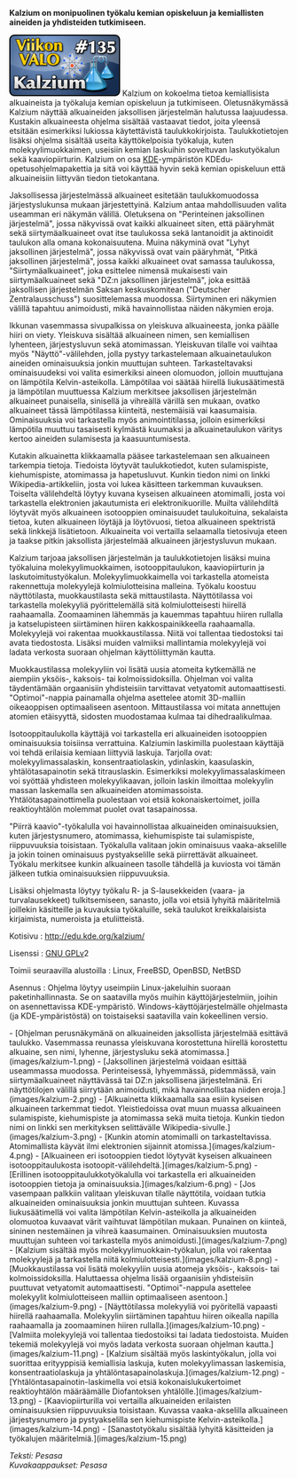 <!--
Title: 3x31 Kalzium - Viikon VALO #135
Date: 2013/07/28
Pageimage: valo135-kalzium.png
Tags: Linux,FreeBSD,OpenBSD,NetBSD,Opiskelu,Opetus,Tiede,Kemia
-->

**Kalzium on monipuolinen työkalu kemian opiskeluun ja kemiallisten
aineiden ja yhdisteiden tutkimiseen.**

![](images/valo135-kalzium.png "fig:valo135-kalzium.png") Kalzium on kokoelma
tietoa kemiallisista alkuaineista ja työkaluja kemian opiskeluun ja
tutkimiseen. Oletusnäkymässä Kalzium näyttää alkuaineiden jaksollisen
järjestelmän halutussa laajuudessa. Kustakin alkuaineesta ohjelma
sisältää vastaavat tiedot, joita yleensä etsitään esimerkiksi lukiossa
käytettävistä taulukkokirjoista. Taulukkotietojen lisäksi ohjelma
sisältää useita käyttökelpoisia työkaluja, kuten molekyylimuokkaimen,
useisiin kemian laskuihin soveltuvan laskutyökalun sekä kaaviopiirturin.
Kalzium on osa [KDE](KDE)-ympäristön
KDEdu-opetusohjelmapakettia ja sitä voi käyttää hyvin sekä kemian
opiskeluun että alkuaineisiin liittyvän tiedon tietokantana.

Jaksollisessa järjestelmässä alkuaineet esitetään taulukkomuodossa
järjestyslukunsa mukaan järjestettyinä. Kalzium antaa mahdollisuuden
valita useamman eri näkymän välillä. Oletuksena on "Perinteinen
jaksollinen järjestelmä", jossa näkyvissä ovat kaikki alkuaineet siten,
että pääryhmät sekä siirtymäalkuaineet ovat itse taulukossa sekä
lantanoidit ja aktinoidit taulukon alla omana kokonaisuutena. Muina
näkyminä ovat "Lyhyt jaksollinen järjestelmä", jossa näkyvissä ovat vain
pääryhmät, "Pitkä jaksollinen järjestelmä", jossa kaikki alkuaineet ovat
samassa taulukossa, "Siirtymäalkuaineet", joka esittelee nimensä
mukaisesti vain siirtymäalkuaineet sekä "DZ:n jaksollinen järjestelmä",
joka esittää jaksollisen järjestelmän Saksan keskuskomitean ("Deutscher
Zentralausschuss") suosittelemassa muodossa. Siirtyminen eri näkymien
välillä tapahtuu animoidusti, mikä havainnollistaa näiden näkymien
eroja.

Ikkunan vasemmassa sivupalkissa on yleiskuva alkuaineesta, jonka päälle
hiiri on viety. Yleiskuva sisältää alkuaineen nimen, sen kemiallisen
lyhenteen, järjestysluvun sekä atomimassan. Yleiskuvan tilalle voi
vaihtaa myös "Näyttö"-välilehden, jolla pystyy tarkastelemaan
alkuainetaulukon aineiden ominaisuuksia jonkin muuttujan suhteen.
Tarkasteltavaksi ominaisuudeksi voi valita esimerkiksi aineen olomuodon,
jolloin muuttujana on lämpötila Kelvin-asteikolla. Lämpötilaa voi säätää
hiirellä liukusäätimestä ja lämpötilan muuttuessa Kalzium merkitsee
jaksollisen järjestelmän alkuaineet punaisella, sinisellä ja vihreällä
värillä sen mukaan, ovatko alkuaineet tässä lämpötilassa kiinteitä,
nestemäisiä vai kaasumaisia. Ominaisuuksia voi tarkastella myös
animointitilassa, jolloin esimerkiksi lämpötila muuttuu tasaisesti
kylmästä kuumaksi ja alkuainetaulukon väritys kertoo aineiden
sulamisesta ja kaasuuntumisesta.

Kutakin alkuainetta klikkaamalla pääsee tarkastelemaan sen alkuaineen
tarkempia tietoja. Tiedoista löytyvät taulukkotiedot, kuten
sulamispiste, kiehumispiste, atomimassa ja hapetusluvut. Kunkin tiedon
nimi on linkki Wikipedia-artikkeliin, josta voi lukea käsitteen
tarkemman kuvauksen. Toiselta välilehdeltä löytyy kuvana kyseisen
alkuaineen atomimalli, josta voi tarkastella elektronien jakautumista
eri elektronikuorille. Muilta välilehdiltä löytyvät myös alkuaineen
isotooppien ominaisuudet taulukoituina, sekalaista tietoa, kuten
alkuaineen löytäjä ja löytövuosi, tietoa alkuaineen spektristä sekä
linkkejä lisätietoon. Alkuaineita voi vertailla selaamalla tietosivuja
eteen ja taakse pitkin jaksollista järjestelmää alkuaineen
järjestysluvun mukaan.

Kalzium tarjoaa jaksollisen järjestelmän ja taulukkotietojen lisäksi
muina työkaluina molekyylimuokkaimen, isotooppitaulukon, kaaviopiirturin
ja laskutoimitustyökalun. Molekyylimuokkaimella voi tarkastella
atomeista rakennettuja molekyylejä kolmiulotteisina malleina. Työkalu
koostuu näyttötilasta, muokkaustilasta sekä mittaustilasta.
Näyttötilassa voi tarkastella molekyyliä pyörittelemällä sitä
kolmiulotteisesti hiirellä raahaamalla. Zoomaaminen lähemmäs ja kauemmas
tapahtuu hiiren rullalla ja katselupisteen siirtäminen hiiren
kakkospainikkeella raahaamalla. Molekyylejä voi rakentaa
muokkaustilassa. Niitä voi tallentaa tiedostoksi tai avata tiedostosta.
Lisäksi muiden valmiiksi mallintamia molekyylejä voi ladata verkosta
suoraan ohjelman käyttöliittymän kautta.

Muokkaustilassa molekyyliin voi lisätä uusia atomeita kytkemällä ne
aiempiin yksöis-, kaksois- tai kolmoissidoksilla. Ohjelman voi valita
täydentämään orgaanisiin yhdisteisiin tarvittavat vetyatomit
automaattisesti. "Optimoi"-nappia painamalla ohjelma asettelee atomit
3D-malliin oikeaoppisen optimaaliseen asentoon. Mittaustilassa voi
mitata annettujen atomien etäisyyttä, sidosten muodostamaa kulmaa tai
dihedraalikulmaa.

Isotooppitaulukolla käyttäjä voi tarkastella eri alkuaineiden
isotooppien ominaisuuksia toisiinsa verrattuina. Kalziumin laskimilla
puolestaan käyttäjä voi tehdä erilaisia kemiaan liittyviä laskuja.
Tarjolla ovat: molekyylimassalaskin, konsentraatiolaskin, ydinlaskin,
kaasulaskin, yhtälötasapainotin sekä titrauslaskin. Esimerkiksi
molekyylimassalaskimeen voi syöttää yhdisteen molekyylikaavan, jolloin
laskin ilmoittaa molekyylin massan laskemalla sen alkuaineiden
atomimassoista. Yhtälötasapainottimella puolestaan voi etsiä
kokonaiskertoimet, joilla reaktioyhtälön molemmat puolet ovat
tasapainossa.

"Piirrä kaavio"-työkalulla voi havainnollistaa alkuaineiden
ominaisuuksien, kuten järjestysnumero, atomimassa, kiehumispiste tai
sulamispiste, riippuvuuksia toisistaan. Työkalulla valitaan jokin
ominaisuus vaaka-akselille ja jokin toinen ominaisuus pystyakselille
sekä piirrettävät alkuaineet. Työkalu merkitsee kunkin alkuaineen
tasolle tähdellä ja kuviosta voi tämän jälkeen tutkia ominaisuuksien
riippuvuuksia.

Lisäksi ohjelmasta löytyy työkalu R- ja S-lausekkeiden (vaara- ja
turvalausekkeet) tulkitsemiseen, sanasto, jolla voi etsiä lyhyitä
määritelmiä joillekin käsitteille ja kuvauksia työkaluille, sekä
taulukot kreikkalaisista kirjaimista, numeroista ja etuliitteistä.

Kotisivu
:   <http://edu.kde.org/kalzium/>

Lisenssi
:   [GNU GPLv](GNU_GPL)2

Toimii seuraavilla alustoilla
:   Linux, FreeBSD, OpenBSD, NetBSD

Asennus
:   Ohjelma löytyy useimpiin Linux-jakeluihin suoraan
    paketinhallinnasta. Se on saatavilla myös muihin
    käyttöjärjestelmiin, joihin on asennettavissa KDE-ympäristö.
    Windows-käyttöjärjestelmälle ohjelmasta (ja KDE-ympäristöstä) on
    toistaiseksi saatavilla vain kokeellinen versio.

<div class="psgallery" markdown="1">
-   [Ohjelman perusnäkymänä on alkuaineiden jaksollista järjestelmää
    esittävä taulukko. Vasemmassa reunassa yleiskuvana korostettuna
    hiirellä korostettu alkuaine, sen nimi, lyhenne, järjestysluku sekä
    atomimassa.](images/kalzium-1.png)
-   [Jaksollinen järjestelmä voidaan esittää useammassa muodossa.
    Perinteisessä, lyhyemmässä, pidemmässä, vain siirtymäalkuaineet
    näyttävässä tai DZ:n jaksollisena järjestelmänä. Eri näyttötilojen
    välillä siirrytään animoidusti, mikä havainnollistaa niiden
    eroja.](images/kalzium-2.png)
-   [Alkuainetta klikkaamalla saa esiin kyseisen alkuaineen tarkemmat
    tiedot. Yleistiedoissa ovat muun muassa alkuaineen sulamispiste,
    kiehumispiste ja atomimassa sekä muita tietoja. Kunkin tiedon nimi
    on linkki sen merkityksen selittävälle
    Wikipedia-sivulle.](images/kalzium-3.png)
-   [Kunkin atomin atomimalli on tarkasteltavissa. Atomimallista käyvät
    ilmi elektronien sijainnit atomissa.](images/kalzium-4.png)
-   [Alkuaineen eri isotooppien tiedot löytyvät kyseisen alkuaineen
    isotooppitaulukosta isotoopit-välilehdeltä.](images/kalzium-5.png)
-   [Erillinen isotooppitaulukkotyökalulla voi tarkastella eri
    alkuaineiden isotooppien tietoja ja
    ominaisuuksia.](images/kalzium-6.png)
-   [Jos vasempaan palkkiin valitaan yleiskuvan tilalle näyttötila,
    voidaan tutkia alkuaineiden ominaisuuksia jonkin muuttujan suhteen.
    Kuvassa liukusäätimellä voi valita lämpötilan Kelvin-asteikolla ja
    alkuaineiden olomuotoa kuvaavat värit vaihtuvat lämpötilan mukaan.
    Punainen on kiinteä, sininen nestemäinen ja vihreä kaasumainen.
    Ominaisuuksien muutosta muuttujan suhteen voi tarkastella myös
    animoidusti.](images/kalzium-7.png)
-   [Kalzium sisältää myös molekyylimuokkain-työkalun, jolla voi
    rakentaa molekyylejä ja tarkastella niitä
    kolmiulotteisesti.](images/kalzium-8.png)
-   [Muokkaustilassa voi lisätä molekyyliin uusia atomeja yksöis-,
    kaksois- tai kolmoissidoksilla. Haluttaessa ohjelma lisää
    orgaanisiin yhdisteisiin puuttuvat vetyatomit automaattisesti.
    "Optimoi"-nappula asettelee molekyylit kolmiulotteiseen malliin
    optimaaliseen asentoon.](images/kalzium-9.png)
-   [Näyttötilassa molekyyliä voi pyöritellä vapaasti hiirellä
    raahaamalla. Molekyylin siirtäminen tapahtuu hiiren oikealla napilla
    raahaamalla ja zoomaaminen hiiren rullalla.](images/kalzium-10.png)
-   [Valmiita molekyylejä voi tallentaa tiedostoiksi tai ladata
    tiedostoista. Muiden tekemiä molekyylejä voi myös ladata verkosta
    suoraan ohjelman kautta.](images/kalzium-11.png)
-   [Kalzium sisältää myös laskintyökalun, jolla voi suorittaa
    erityyppisiä kemiallisia laskuja, kuten molekyylimassan laskemisia,
    konsentraatiolaskuja ja
    yhtälöntasapainolaskuja.](images/kalzium-12.png)
-   [Yhtälöntasapainotin-laskimella voi etsiä kokonaislukukertoimet
    reaktioyhtälön määräämälle Diofantoksen
    yhtälölle.](images/kalzium-13.png)
-   [Kaaviopiirturilla voi vertailla alkuaineiden erilaisten
    ominaisuuksien riippuvuuksia toisistaan. Kuvassa vaaka-akselilla
    alkuaineen järjestysnumero ja pystyakselilla sen kiehumispiste
    Kelvin-asteikolla.](images/kalzium-14.png)
-   [Sanastotyökalu sisältää lyhyitä käsitteiden ja työkalujen
    määritelmiä.](images/kalzium-15.png)
</div>

*Teksti: Pesasa* <br />
*Kuvakaappaukset: Pesasa*

